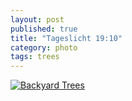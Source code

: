 ```yaml
---
layout: post
published: true
title: "Tageslicht 19:10"
category: photo
tags: trees
---
```


[![Backyard Trees](http://37.media.tumblr.com/f584d4ca4f3216b06bd94be12c92f7c1/tumblr_n9jv6eJ3U31rive1ro1_500.jpg)](http://dr3wh0.tumblr.com/post/93353765019/tageslicht-19-10 "View on Tumblr")